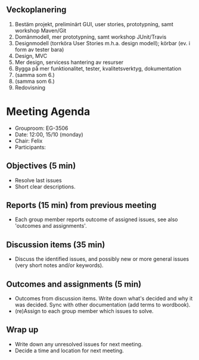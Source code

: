 ## Veckoplanering
1. Bestäm projekt, preliminärt GUI, user stories, prototypning, samt workshop Maven/Git
2. Domänmodell, mer prototypning, samt workshop JUnit/Travis
3. Designmodell (torrköra User Stories m.h.a. design modell); körbar (ev. i form av tester bara)
4. Design, MVC
5. Mer design, servicess hantering av resurser
6. Bygga på mer funktionalitet, tester, kvalitetsverktyg, dokumentation
7. (samma som 6.)
8. (samma som 6.)
9. Redovisning

# Meeting Agenda

- Grouproom: EG-3506
- Date: 12:00, 15/10 (monday)
- Chair: Felix 
- Participants:


## Objectives (5 min) 
- Resolve last issues
- Short clear descriptions.


## Reports (15 min) from previous meeting

- Each group member reports outcome of assigned issues, see also 'outcomes and
  assignments'.


## Discussion items (35 min)

- Discuss the identified issues, and possibly new or more general issues (very
  short notes and/or keywords).


## Outcomes and assignments (5 min)

- Outcomes from discussion items. Write down what's decided and why it was 
  decided. Sync with other documentation (add terms to wordbook).
- (re)Assign to each group member which issues to solve.


## Wrap up

- Write down any unresolved issues for next meeting. 
- Decide a time and location for next meeting.
